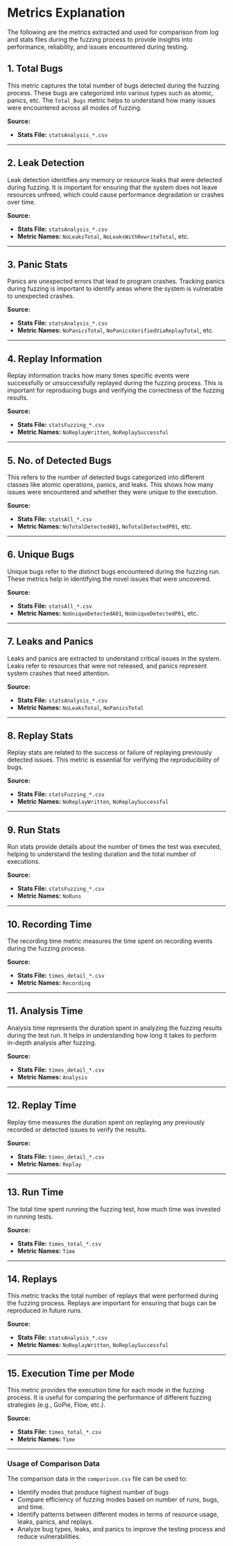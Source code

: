 # Metrics Explanation

The following are the metrics extracted and used for comparison from log and stats files during the fuzzing process to provide insights into performance, reliability, and issues encountered during testing.


## 1. Total Bugs

This metric captures the total number of bugs detected during the fuzzing process. These bugs are categorized into various types such as atomic, panics, etc. The `Total_Bugs` metric helps to understand how many issues were encountered across all modes of fuzzing.

**Source:**
- **Stats File:** `statsAnalysis_*.csv`

---

## 2. Leak Detection

Leak detection identifies any memory or resource leaks that were detected during fuzzing. It is important for ensuring that the system does not leave resources unfreed, which could cause performance degradation or crashes over time.

**Source:**
- **Stats File:** `statsAnalysis_*.csv`
- **Metric Names:** `NoLeaksTotal`, `NoLeaksWithRewriteTotal`, etc.

---

## 3. Panic Stats

Panics are unexpected errors that lead to program crashes. Tracking panics during fuzzing is important to identify areas where the system is vulnerable to unexpected crashes.

**Source:**
- **Stats File:** `statsAnalysis_*.csv`
- **Metric Names:** `NoPanicsTotal`, `NoPanicsVerifiedViaReplayTotal`, etc.

---

## 4. Replay Information

Replay information tracks how many times specific events were successfully or unsuccessfully replayed during the fuzzing process. This is important for reproducing bugs and verifying the correctness of the fuzzing results.

**Source:**
- **Stats File:** `statsFuzzing_*.csv`
- **Metric Names:** `NoReplayWritten`, `NoReplaySuccessful`

---

## 5. No. of Detected Bugs

This refers to the number of detected bugs categorized into different classes like atomic operations, panics, and leaks. This shows how many issues were encountered and whether they were unique to the execution.

**Source:**
- **Stats File:** `statsAll_*.csv`
- **Metric Names:** `NoTotalDetectedA01`, `NoTotalDetectedP01`, etc.

---

## 6. Unique Bugs

Unique bugs refer to the distinct bugs encountered during the fuzzing run. These metrics help in identifying the novel issues that were uncovered.

**Source:**
- **Stats File:** `statsAll_*.csv`
- **Metric Names:** `NoUniqueDetectedA01`, `NoUniqueDetectedP01`, etc.

---

## 7. Leaks and Panics

Leaks and panics are extracted to understand critical issues in the system. Leaks refer to resources that were not released, and panics represent system crashes that need attention.

**Source:**
- **Stats File:** `statsAnalysis_*.csv`
- **Metric Names:** `NoLeaksTotal`, `NoPanicsTotal`

---

## 8. Replay Stats

Replay stats are related to the success or failure of replaying previously detected issues. This metric is essential for verifying the reproducibility of bugs.

**Source:**
- **Stats File:** `statsFuzzing_*.csv`
- **Metric Names:** `NoReplayWritten`, `NoReplaySuccessful`

---

## 9. Run Stats

Run stats provide details about the number of times the test was executed, helping to understand the testing duration and the total number of executions.

**Source:**
- **Stats File:** `statsFuzzing_*.csv`
- **Metric Names:** `NoRuns`

---

## 10. Recording Time

The recording time metric measures the time spent on recording events during the fuzzing process.

**Source:**
- **Stats File:** `times_detail_*.csv`
- **Metric Names:** `Recording`

---

## 11. Analysis Time

Analysis time represents the duration spent in analyzing the fuzzing results during the test run. It helps in understanding how long it takes to perform in-depth analysis after fuzzing.

**Source:**
- **Stats File:** `times_detail_*.csv`
- **Metric Names:** `Analysis`

---

## 12. Replay Time

Replay time measures the duration spent on replaying any previously recorded or detected issues to verify the results.

**Source:**
- **Stats File:** `times_detail_*.csv`
- **Metric Names:** `Replay`

---

## 13. Run Time

The total time spent running the fuzzing test, how much time was invested in running tests.

**Source:**
- **Stats File:** `times_total_*.csv`
- **Metric Names:** `Time`

---

## 14. Replays

This metric tracks the total number of replays that were performed during the fuzzing process. Replays are important for ensuring that bugs can be reproduced in future runs.

**Source:**
- **Stats File:** `statsAnalysis_*.csv`
- **Metric Names:** `NoReplayWritten`, `NoReplaySuccessful`

---

## 15. Execution Time per Mode

This metric provides the execution time for each mode in the fuzzing process. It is useful for comparing the performance of different fuzzing strategies (e.g., GoPie, Flow, etc.).

**Source:**
- **Stats File:** `times_total_*.csv`
- **Metric Names:** `Time`

---

### Usage of Comparison Data

The comparison data in the `comparison.csv` file can be used to:

- Identify modes that produce highest number of bugs
- Compare efficiency of fuzzing modes based on number of runs, bugs, and time.
- Identify patterns between different modes in terms of resource usage, leaks, panics, and replays.
- Analyze bug types, leaks, and panics to improve the testing process and reduce vulnerabilities.

